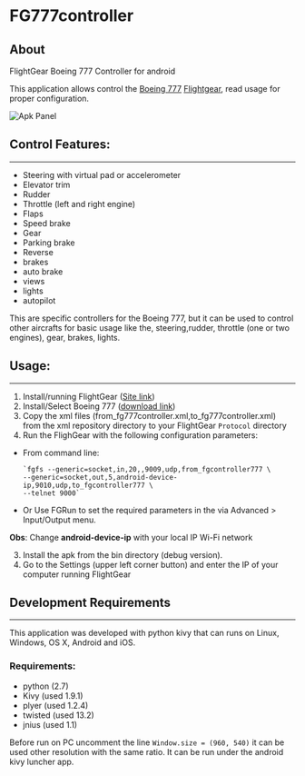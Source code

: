 # FG777controller


## About
FlightGear Boeing 777 Controller for android

This application allows control the [Boeing 777](http://wiki.flightgear.org/Boeing_777) [Flightgear](http://www.flightgear.org/), read usage for proper configuration.


![Apk Panel](https://s31.postimg.org/tess898xn/fg777controller.png)


## Control Features:
-----------------
* Steering with virtual pad or accelerometer
* Elevator trim
* Rudder
* Throttle (left and right engine)
* Flaps
* Speed brake
* Gear
* Parking brake
* Reverse
* brakes
* auto brake
* views
* lights
* autopilot

This are specific controllers for the Boeing 777, but it  can be used to control other aircrafts for basic usage like the, steering,rudder, throttle (one or two engines), gear, brakes, lights.


## Usage:
------
1. Install/running FlightGear ([Site link](http://www.flightgear.org))
2. Install/Select Boeing 777 ([download link](http://fgfs.goneabitbursar.com/official/777.zip))
1. Copy the xml files (from_fg777controller.xml,to_fg777controller.xml) from the xml repository directory to your FlightGear `Protocol` directory 
2. Run the FlighGear with the following configuration parameters:
  * From command line:
        
        `fgfs --generic=socket,in,20,,9009,udp,from_fgcontroller777 \
        --generic=socket,out,5,android-device-ip,9010,udp,to_fgcontroller777 \ 
        --telnet 9000`

  * Or Use FGRun to set the required parameters in the  via Advanced > Input/Output menu.
  
  **Obs**: Change **android-device-ip** with your local IP Wi-Fi network

3. Install the apk from the bin directory (debug version).
4. Go to the Settings (upper left corner button) and enter the IP of your computer running FlightGear


## Development Requirements
------------------------

This application was developed with python kivy that can runs on Linux, Windows, OS X, Android and iOS.

### Requirements:

* python (2.7)
* Kivy (used 1.9.1)
* plyer (used 1.2.4)
* twisted (used 13.2)
* jnius (used 1.1)


Before run on PC uncomment the line `Window.size = (960, 540)` it can be used other resolution with the same ratio.
It can be run under the android kivy luncher app.
